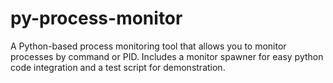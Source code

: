 # py-process-monitor
A Python-based process monitoring tool that allows you to monitor processes by command or PID. Includes a monitor spawner for easy python code integration and a test script for demonstration.
